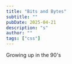 ```yaml
---
title: "Bits and Bytes"
subtitle: ""
pubDate: 2025-04-21
description: "s"
author: ""
tags: ["css"]
---
```


Growing up in the 90's
